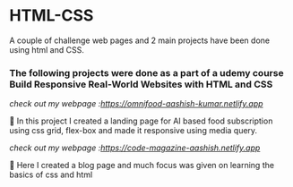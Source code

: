 # HTML-CSS
A couple of challenge web pages and 2 main projects have been done using html and CSS.

### The following projects were done as a part of a udemy course Build Responsive Real-World Websites with HTML and CSS
*check out my webpage :https://omnifood-aashish-kumar.netlify.app*

🎯 In this project I created a landing page for AI based food subscription using css grid, flex-box and made it responsive using media query. 

*check out my webpage :https://code-magazine-aashish.netlify.app*

🎯 Here I created a blog page and much focus was given on learning the basics of css and html

